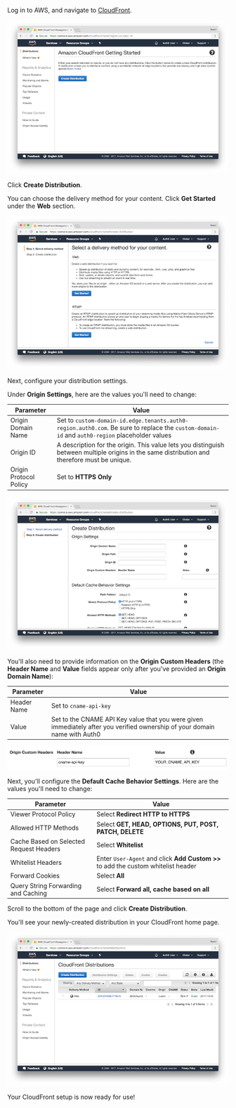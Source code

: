 Log in to AWS, and navigate to [CloudFront](https://console.aws.amazon.com/cloudfront).

![](/cloudfront.png)

Click **Create Distribution**.

You can choose the delivery method for your content. Click **Get Started** under the **Web** section.

![](/delivery-method.png)

Next, configure your distribution settings. 

Under **Origin Settings**, here are the values you'll need to change:

| Parameter | Value |
| - | - |
| Origin Domain Name | Set to `custom-domain-id.edge.tenants.auth0-region.auth0.com`. Be sure to replace the `custom-domain-id` and `auth0-region` placeholder values |
| Origin ID | A description for the origin. This value lets you distinguish between multiple origins in the same distribution and therefore must be unique. |
| Origin Protocol Policy | Set to **HTTPS Only** |

![](/create-distribution.png)

You'll also need to provide information on the **Origin Custom Headers** (the **Header Name** and **Value** fields appear only after you've provided an **Origin Domain Name**):

| Parameter | Value |
| - | - |
| Header Name | Set to `cname-api-key` |
| Value | Set to the CNAME API Key value that you were given immediately after you verified ownership of your domain name with Auth0 |

![](/origin-custom-headers.png)

Next, you'll configure the **Default Cache Behavior Settings**. Here are the values you'll need to change:

| Parameter | Value |
| - | - |
| Viewer Protocol Policy | Select **Redirect HTTP to HTTPS** |
| Allowed HTTP Methods | Select **GET, HEAD, OPTIONS, PUT, POST, PATCH, DELETE** |
| Cache Based on Selected Request Headers | Select **Whitelist** |
| Whitelist Headers | Enter `User-Agent` and click **Add Custom >>** to add the custom whitelist header |
| Forward Cookies | Select **All** |
| Query String Forwarding and Caching | Select **Forward all, cache based on all** |

Scroll to the bottom of the page and click **Create Distribution**.

You'll see your newly-created distribution in your CloudFront home page.

![](/distributions.png)

Your CloudFront setup is now ready for use!